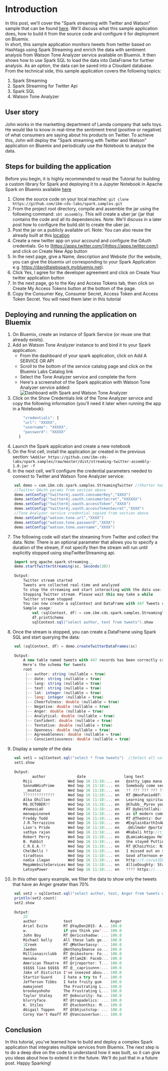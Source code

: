# Introduction  
In this post, we'll cover the "Spark streaming with Twitter and Watson" sample that can be found [here](https://github.com/ibm-cds-labs/spark.samples/tree/master/streaming-twitter). We'll discuss what this sample application does, how to build it from the source code and configure it for deployment on Bluemix.  
In short, this sample application monitors tweets from twitter based on Hashtags using Spark Streaming and enrich the data with sentiment analysis from Watson Tone Analyzer service available on Bluemix. It then shows how to use Spark SQL to load the data into DataFrame for further analysis. As an option, the data can be saved into a Cloudant database.  
From the technical side, this sample application covers the following topics:  
1. Spark Streaming  
2. Spark Streaming for Twitter Api  
3. Spark SQL  
4. Watson Tone Analyzer  

## User story  
John works in the marketting department of Lamda company that sells toys. He would like to know in real-time the sentiment trend (positive or negative) of what consumers are saying about his products on Twitter.  To achieve this, John will deploy the "Spark streaming with Twitter and Watson" application on Bluemix and periodically use the Notebook to analyze the data.

## Steps for building the application  
Before you begin, it is highly recommended to read the Tutorial for building a custom library for Spark and deploying it to a Jupyter Notebook in Apache Spark on Bluemix available [here]()   
1. Clone the source code on your local machine: `git clone https://github.com/ibm-cds-labs/spark.samples.git`  
2. From the project root directory, compile and assemble the jar using the following command: `sbt assembly`. This will create a uber jar (jar that contains the code and all its dependencies. Note: We'll discuss in a later post how to configure the build.sbt to create the uber jar.  
3. Post the jar on a publicly available url. Note: You can also reuse the already built at this [location](https://github.com/ibm-cds-labs/spark.samples/raw/master/dist/streaming-twitter-assembly-1.0.jar)  
4. Create a new twitter app on your accound and configure the OAuth credentials. Go to [https://apps.twitter.com/](https://apps.twitter.com/) and click on Create New App button  
5. In the next page, give a Name, description and Website (for the website, you can give the bluemix url corresponding to your Spark Application e.g. https://davidtaiebspark.mybluemix.net).  
6. Click Yes, I agree for the developer agreement and click on Create Your twitter application button  
7. In the next page, go to the Key and Access Tokens tab, then click on Create My Access Tokens button at the bottom of the page.  
8. Copy the Consumer Key, Consumer Secret, Access Token and Access Token Secret. You will need them later in this tutorial

## Deploying and running the application on Bluemix  
1. On Bluemix, create an instance of Spark Service (or reuse one that already exists).  
2. Add an Watson Tone Analyzer instance to and bind it to your Spark application:  
	* From the dashboard of your spark application, click on Add A SERVICE OR API  
	* Scroll to the bottom of the service catalog page and click on the Bluemix Labs Catalog link  
	* Select the Tone Analyzer service and complete the form
	* Here's a screenshot of the Spark application with Watson Tone Analyzer service added:  
	![Dashboard with Spark and Watson Tone Analyzer](http://developer.ibm.com/clouddataservices/wp-content/uploads/sites/47/2015/09/Spark-Streaming-Twitter-add-Watson-Tone-Analyzer-1024x799.png)  
3. Click on the Show Credentials link of the Tone Analyzer service and copy the following information (you'll need it later when running the app in a Notebook):  

```javascript  
		"credentials": {  
        "url": "XXXXX",  
        "username": "XXXXX",  
        "password": "XXXXX"  
      }
```  

4. Launch the Spark application and create a new notebook
5. On the first cell, install the application jar created in the previous section: `%AddJar https://github.com/ibm-cds-labs/spark.samples/raw/master/dist/streaming-twitter-assembly-1.0.jar -f`  
6. In the next cell, we'll configure the credential parameters needed to connect to Twitter and Watson Tone Analyzer service:  

```scala  
	val demo = com.ibm.cds.spark.samples.StreamingTwitter //Shorter handle  
	//Twitter OAuth params from section above
	demo.setConfig("twitter4j.oauth.consumerKey","XXXX")
	demo.setConfig("twitter4j.oauth.consumerSecret","XXXXXX")
	demo.setConfig("twitter4j.oauth.accessToken","XXXX")
	demo.setConfig("twitter4j.oauth.accessTokenSecret","XXXX")
	//Tone Analyzer service credential copied from section above
	demo.setConfig("watson.tone.url","XXXX")
	demo.setConfig("watson.tone.password","XXXX")
	demo.setConfig("watson.tone.username","XXXX")
```  
7. The following code will start the streaming from Twitter and collect the data. Note: There is an optional parameter that allows you to specify a duration of the stream, if not specify then the stream will run until explicitly stopped using stopTwitterStreaming api.  

```scala 
	import org.apache.spark.streaming._
	demo.startTwitterStreaming(sc, Seconds(30))
	
	Output:
		Twitter stream started
		Tweets are collected real-time and analyzed
		To stop the streaming and start interacting with the data use: StreamingTwitter.stopTwitterStreaming
		Stopping Twitter stream. Please wait this may take a while
		Twitter stream stopped
		You can now create a sqlContext and DataFrame with 447 Tweets created. 
		Sample usage: 
			val (sqlContext, df) = com.ibm.cds.spark.samples.StreamingTwitter.createTwitterDataFrames(sc)
			df.printSchema
			sqlContext.sql("select author, text from tweets").show
```  
8. Once the stream is stopped, you can create a DataFrame using Spark SQL and start querying the data:

```scala 
	val (sqlContext, df) = demo.createTwitterDataFrames(sc)
	
	Output:
		A new table named tweets with 447 records has been correctly created and can be accessed through the SQLContext variable
		Here's the schema for tweets
		root
		 |-- author: string (nullable = true)
		 |-- date: string (nullable = true)
		 |-- lang: string (nullable = true)
		 |-- text: string (nullable = true)
		 |-- lat: integer (nullable = true)
		 |-- long: integer (nullable = true)
		 |-- Cheerfulness: double (nullable = true)
		 |-- Negative: double (nullable = true)
		 |-- Anger: double (nullable = true)
		 |-- Analytical: double (nullable = true)
		 |-- Confident: double (nullable = true)
		 |-- Tentative: double (nullable = true)
		 |-- Openness: double (nullable = true)
		 |-- Agreeableness: double (nullable = true)
		 |-- Conscientiousness: double (nullable = true)
```  

9. Display a sample of the data

```scala 
	val set1 = sqlContext.sql("select * from tweets")  //Select all columns
	set1.show
	
	Output:  
			author              date                 lang text                 lat long Cheerfulness      Negative Anger Analytical        Confident Tentative Openness           Agreeableness      Conscientiousness 
		Miji                Wed Sep 16 11:18:... en   @zetty_iqma mana ... 0   0    0.0               0.0      0.0   0.0               0.0       0.0       97.43              0.0                67.54             
		SonnoNHisPrime      Wed Sep 16 11:18:... en   Somebody come see me 0   0    0.0               0.0      0.0   100.0             0.0       100.0     0.0                100.0              0.0               
		__moataz            Wed Sep 16 11:18:... en   ?? ??? ??? ??? ??... 0   0    0.0               0.0      0.0   0.0               0.0       0.0       97.43              0.0                67.54             
		??????????????      Wed Sep 16 11:18:... en   RT @WonPanie407: ... 0   0    0.0               0.0      0.0   0.0               0.0       0.0       0.1                100.0              67.54             
		Alka Dhillon        Wed Sep 16 11:18:... en   Learning spiritua... 0   0    0.0               0.0      0.0   100.0             0.0       0.0       86.81              30.81 16.42             
		M$.OCTOBER??        Wed Sep 16 11:18:... en   @Chubb__Pyrex you... 0   0    0.0               0.0      0.0   0.0               100.0     0.0       0.0                98.32              11.63             
		#VamosLaU           Wed Sep 16 11:18:... en   RT @ybeitollahi: ... 0   0    97.57 0.0      0.0   0.0               0.0       0.0       14.82 79.77              24.9              
		menaquinone4        Wed Sep 16 11:18:... en   as if modern comm... 0   0    0.0               0.0      0.0   0.0               0.0       0.0       100.0              25.41 55.96             
		Freddy Todd         Wed Sep 16 11:18:... en   RT @TheUntz: Our ... 0   0    100.0             0.0      0.0   0.0               0.0       0.0       0.19               100.0              100.0             
		J.R.Terrazzino      Wed Sep 16 11:18:... en   #ExplainEarthIn4W... 0   0    100.0             0.0      0.0   0.0               0.0       0.0       0.0                100.0              67.54             
		Lion's Pride        Wed Sep 16 11:18:... en   .@dilmabr @portal... 0   0    98.63             0.0      0.0   0.0               0.0       89.35     41.05              89.25  54.94
		sathya rajan        Wed Sep 16 11:18:... en   #Kabali http://t.... 0   0    0.0               0.0      0.0   0.0               0.0       0.0       97.43              0.0                67.54             
		Robert Perry        Wed Sep 16 11:18:... en   @LamiaAsaggau Hel... 0   0    97.16             0.0      0.0   93.11             0.0       0.0       10.5               87.67              0.97              
		B. Rabbit           Wed Sep 16 11:18:... en   She stayed Puttin... 0   0    100.0             0.0      0.0   0.0               0.0       93.76     0.0                100.0              56.83
		C.R.E.A.??          Wed Sep 16 11:18:... en   RT @ChaizYnic: Ni... 0   0    0.0               0.0      0.0   0.0               0.0       0.0       0.66               90.49  67.54             
		ChelBellz ?         Wed Sep 16 11:18:... en   I missed out on s... 0   0    0.0               100.0    0.0   100.0             0.0       0.0       0.0                98.26              0.0               
		tiradtoss           Wed Sep 16 11:18:... en   Good afternoon ev... 0   0    100.0             0.0      0.0   0.0               0.0       0.0       0.0                100.0              94.78 
		nadia ilagan        Wed Sep 16 11:18:... en   http://t.co/w13ZL... 0   0    0.0               0.0      0.0   0.0               0.0       0.0       97.43              0.0                67.54             
		MegaWebsiteServices Wed Sep 16 11:18:... en   AllieDoughty: Sta... 0   0    0.0               0.0      0.0   83.28 0.0       0.0       95.28  42.22              93.61             
		LatoyaPower         Wed Sep 16 11:18:... en   ???? https://... 0   0    0.0               0.0      0.0   0.0               0.0       0.0       97.43              0.0                67.54             
```  
10. In this other query example, we filter the data to show only the tweets that have an Anger greater than 70%

```scala 
	val set2 = sqlContext.sql("select author, text, Anger from tweets where Anger > 70")
	println(set2.count)
	set2.show
	
	Output:
		22
		author            text                 Anger
		Ariel Evite       RT @YayDen2015: A... 100.0
		w.                if you think you'... 100.0
		John Boy          RT @ericsshadow: ... 100.0
		Michael kelly     All these lads ge... 100.0
		1Creek            RT @MotherSassy: ... 100.0
		Jaeden            @AnthonyImanse so... 100.0
		Millionairclubb   RT @nikestore: Fo... 100.0
		menaka            RT @tlam28: Faceb... 100.0
		American Theatre  RT @rjreporter: T... 100.0
		$$$$$ liaa $$$$$  RT @__caprisunnn:... 100.0
		Jake of Distictin I've sneezed abou... 100.0
		Startin'Guard     I hate a try to f... 100.0
		Jefferson Tibbs   I hate fruity gum    100.0
		mamajonet         The Frustrating L... 100.0
		brookeyohoho      The Frustrating L... 100.0
		Taylor Staley     RT @obxcurity: ha... 100.0
		blurryface.       RT @trapadelics: ... 100.0
		K. Stiles         RT @tuckonthis: M... 100.0
		Abigail Toppen    RT @tbhjuststop: ... 100.0
		Corey Van't Haaff RT @VancouverSun:... 100.0
```  

## Conclusion
In this tutorial, you've learned how to build and deploy a complex Spark application that integrates multiple services from Bluemix. The next step is to do a deep dive on the code to understand how it was built, so it can give you ideas about how to extend it in the future. We'll do just that in a future post. 
Happy Sparking!


